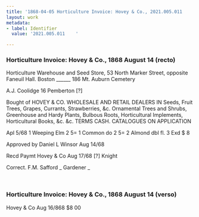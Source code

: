 ```yaml
---
title: '1868-04-05 Horticulture Invoice: Hovey & Co., 2021.005.011    '
layout: work
metadata:
- label: Identifier
  value: '2021.005.011    '

---
```

<div class="pages">
<div id="page-1381281">
<h3><a name="page-1381281">Horticulture Invoice: Hovey &amp; Co., 1868 August 14 (recto)</a></h3>
<div class="page-content">
<p>Horticulture Warehouse and Seed Store, 53 North Marker Street, opposite Faneuil Hall.<span class='line-break'> </span>Boston ______ 186<span class='line-break'> </span>Mt. Auburn Cemetery</p>
<p>A.J. Coolidge<span class='line-break'> </span>16 Pemberton [?]</p>
<p>Bought of HOVEY &amp; CO.<span class='line-break'> </span>WHOLESALE AND RETAIL DEALERS IN<span class='line-break'> </span>Seeds, Fruit Trees, Grapes, Currants, Strawberries, &amp;c. Ornamental Trees and Shrubs,<span class='line-break'> </span>Greenhouse and Hardy Plants, Bulbous Roots, Horticultural Implements, Horticultural Books, &amp;c. &amp;c.<span class='line-break'> </span>TERMS CASH.                   CATALOGUES ON APPLICATION</p>
<p>Apl 5/68    1 Weeping Elm          2 5=                         <span class='line-break'> </span>1 Common  do           2 5=<span class='line-break'> </span>2 Almond dbl fl.        3<span class='line-break'> </span>Exd                          $ 8</p>
<p>Approved by<span class='line-break'> </span>Daniel L Winsor<span class='line-break'> </span>Aug 14/68</p>
<p>Recd Paymt<span class='line-break'> </span>Hovey &amp; Co<span class='line-break'> </span>Aug 17/68   [?] Knight</p>
<p>Correct. F.M. Safford _<span class='line-break'> </span>Gardener _</p>
</div>
</div>
<br />
<div id="page-1381282">
<h3><a name="page-1381282">Horticulture Invoice: Hovey &amp; Co., 1868 August 14 (verso)</a></h3>
<div class="page-content">
<p>Hovey &amp; Co<span class='line-break'> </span>Aug 16/868<span class='line-break'> </span>$8 00</p>
</div>
</div>
<br />
</div>
